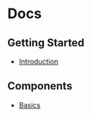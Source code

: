 # Docs

## Getting Started

- [Introduction](introduction)

## Components

- [Basics](components/basics)

